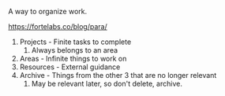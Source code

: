 A way to organize work.

https://fortelabs.co/blog/para/

1. Projects - Finite tasks to complete
	1. Always belongs to an area
2. Areas - Infinite things to work on
3. Resources - External guidance
4. Archive - Things from the other 3 that are no longer relevant
	1. May be relevant later, so don't delete, archive.